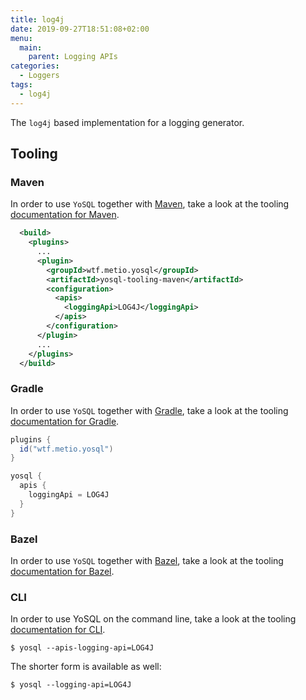 ```yaml
---
title: log4j
date: 2019-09-27T18:51:08+02:00
menu:
  main:
    parent: Logging APIs
categories:
  - Loggers
tags:
  - log4j
---
```


The `log4j` based implementation for a logging generator.

## Tooling

### Maven

In order to use `YoSQL` together with [Maven](https://maven.apache.org/), take a look at the tooling [documentation
for Maven](../../../tooling/maven).

```xml
  <build>
    <plugins>
      ...
      <plugin>
        <groupId>wtf.metio.yosql</groupId>
        <artifactId>yosql-tooling-maven</artifactId>
        <configuration>
          <apis>
            <loggingApi>LOG4J</loggingApi>
          </apis>
        </configuration>
      </plugin>
      ...
    </plugins>
  </build>
```

### Gradle

In order to use `YoSQL` together with [Gradle](https://gradle.org/), take a look at the tooling [documentation for Gradle](../../../tooling/gradle).

```groovy
plugins {
  id("wtf.metio.yosql")
}

yosql {
  apis {
    loggingApi = LOG4J
  }
}
```

### Bazel

In order to use `YoSQL` together with [Bazel](https://bazel.build/), take a look at the tooling [documentation for
Bazel](../../../tooling/bazel).

### CLI

In order to use YoSQL on the command line, take a look at the tooling [documentation for CLI](../../../tooling/cli).

```shell
$ yosql --apis-logging-api=LOG4J
```

The shorter form is available as well:

```shell
$ yosql --logging-api=LOG4J
```
